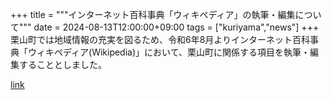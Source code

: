 +++
title = """インターネット百科事典「ウィキペディア」の執筆・編集について"""
date = 2024-08-13T12:00:00+09:00
tags = ["kuriyama","news"]
+++
栗山町では地域情報の充実を図るため、令和6年8月よりインターネット百科事典「ウィキペディア(Wikipedia)」において、栗山町に関係する項目を執筆・編集することとしました。

[link](https://www.town.kuriyama.hokkaido.jp/soshiki/53/28460.html)
